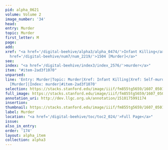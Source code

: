 ```yaml
---
pid: alpha_0621
volume: Volume 2
image_number: '34'
head:
entry: Murder
topic: Murder
first_letter: M
page:
add:
xref: "<a href='/digital-beehive/alpha3/alpha_0474/'>Infant Killing</a>|<a href='/digital-beehive/alpha4/alpha_0857/'>Self-murd</a>|<a
  href='/digital-beehive/num7/num_2219/'>1504 [Murder]</a>"
see:
index: "<a href='/digital-beehive/index3/index_2576/'>murder</a>"
item: "#item-2ad3f1070"
unparsed:
line: 'Entry: Murder|Topic: Murder|Xref: Infant Killing|Xref: Self-murd|Xref: 1504
  [Murder]|Index: murder|#item-2ad3f1070'
selection: https://stacks.stanford.edu/image/iiif/fm855tg5659/1607_0501/756,3256,2970,473/full/0/default.jpg
full_image: https://stacks.stanford.edu/image/iiif/fm855tg5659/1607_0501/full/full/0/default.jpg
annotation_uri: http://dev.llgc.org.uk/annotation/1510175991174
insertion:
thumbnail: https://stacks.stanford.edu/image/iiif/fm855tg5659/1607_0501/756,3256,600,180/250,/0/default.jpg
label: Murder
location: "<a href='/digital-beehive/toc/toc2_024/'>Full Page</a>"
issue:
also_in_entry:
order: '174'
layout: alpha_item
collection: alpha3
---
```

